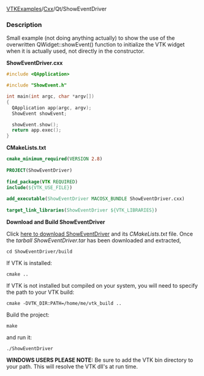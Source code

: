 [VTKExamples](Home)/[Cxx](Cxx)/Qt/ShowEventDriver

### Description

Small example (not doing anything actually) to show the use of the overwritten QWidget::showEvent() function to initialize the VTK widget when it is actually used, not directly in the constructor.

**ShowEventDriver.cxx**
```c++
#include <QApplication>

#include "ShowEvent.h"

int main(int argc, char *argv[])
{
  QApplication app(argc, argv);
  ShowEvent showEvent;

  showEvent.show();
  return app.exec();
}
```
**CMakeLists.txt**
```cmake
cmake_minimum_required(VERSION 2.8)
 
PROJECT(ShowEventDriver)
 
find_package(VTK REQUIRED)
include(${VTK_USE_FILE})
 
add_executable(ShowEventDriver MACOSX_BUNDLE ShowEventDriver.cxx)
 
target_link_libraries(ShowEventDriver ${VTK_LIBRARIES})
```

**Download and Build ShowEventDriver**

Click [here to download ShowEventDriver](https://github.com/lorensen/VTKWikiExamplesTarballs/raw/master/ShowEventDriver.tar) and its *CMakeLists.txt* file.
Once the *tarball ShowEventDriver.tar* has been downloaded and extracted,
```
cd ShowEventDriver/build 
```
If VTK is installed:
```
cmake ..
```
If VTK is not installed but compiled on your system, you will need to specify the path to your VTK build:
```
cmake -DVTK_DIR:PATH=/home/me/vtk_build ..
```
Build the project:
```
make
```
and run it:
```
./ShowEventDriver
```
**WINDOWS USERS PLEASE NOTE:** Be sure to add the VTK bin directory to your path. This will resolve the VTK dll's at run time.

